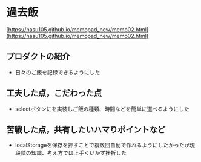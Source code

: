 # 過去飯

[https://nasu105.github.io/memopad_new/memo02.html](https://nasu105.github.io/memopad_new/memo02.html)

## プロダクトの紹介

- 日々のご飯を記録できるようにした

## 工夫した点，こだわった点

- selectボタンにを実装しご飯の種類、時間などを簡単に選べるようにした


## 苦戦した点，共有したいハマりポイントなど

- localStorageを保存を押すことで複数回自動で作れるようにしたかったが現段階の知識、考え方では上手くいかず挫折した